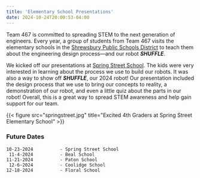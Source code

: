 ```yaml
---
title: 'Elementary School Presentations'
date: 2024-10-24T20:00:53-04:00
---
```


Team 467 is committed to spreading STEM to the next generation of engineers. Every year, a group of students from Team 467 visits the elementary schools in the [Shrewsbury Public Schools District](https://schools.shrewsburyma.gov/) to teach them about the engineering design process—and our robot **_SHUFFLE_**.

We kicked off our presentations at [Spring Street School](https://schools.shrewsburyma.gov/spring). The kids were very interested in learning about the process we use to build our robots. It was also a way to show off **_SHUFFLE_**, our 2024 robot! Our presentation included the design process that we use to bring our concepts to reality, a demonstration of our robot, and even a little quiz about the parts in our robot! Overall, this is a great way to spread STEM awareness and help gain support for our team.

{{< figure src="springstreet.jpg" title="Excited 4th Graders at Spring Street Elementary School" >}}

### Future Dates
    10-23-2024          - Spring Street School
     11-4-2024          - Beal School
    11-21-2024          - Paton School
     12-6-2024          - Coolidge School
    12-18-2024          - Floral School
